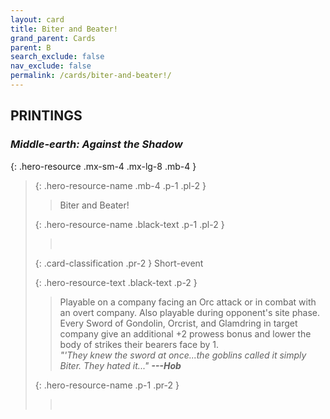 ```yaml
---
layout: card
title: Biter and Beater!
grand_parent: Cards
parent: B
search_exclude: false
nav_exclude: false
permalink: /cards/biter-and-beater!/
---
```


## PRINTINGS


### _Middle-earth: Against the Shadow_

{: .hero-resource .mx-sm-4 .mx-lg-8 .mb-4 }
> {: .hero-resource-name .mb-4 .p-1 .pl-2 }
> > <div class="card-mp"></div>
> > <div class="card-name">Biter and Beater!</div>
>
> {: .hero-resource-name .black-text .p-1 .pl-2 }
> > &nbsp;
>
> {: .card-classification .pr-2 }
> Short-event
>
> {: .hero-resource-text .black-text .p-2 }
> > Playable on a company facing an Orc attack or in combat with an overt company. Also playable during opponent's site phase. Every Sword of Gondolin, Orcrist, and Glamdring in target company give an additional +2 prowess bonus and lower the body of strikes their bearers face by 1. <br>_"'They knew the sword at once...the goblins called it simply Biter. They hated it..."_ ***---Hob*** 
> 
> {: .hero-resource-name .p-1 .pr-2 }
> > <div class="card-shield"></div>
> > <div class="card-corruption">&nbsp;</div>
